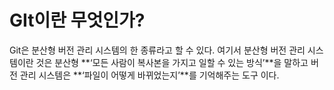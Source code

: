 # GIt이란 무엇인가?
Git은 분산형 버전 관리 시스템의 한 종류라고 할 수 있다. 여기서 분산형 버전 관리 시스템이란 것은 분산형  **‘모든 사람이 복사본을 가지고 일할 수 있는 방식’**을 말하고 버전 관리 시스템은 **‘파일이 어떻게 바뀌었는지’**를 기억해주는 도구 이다.